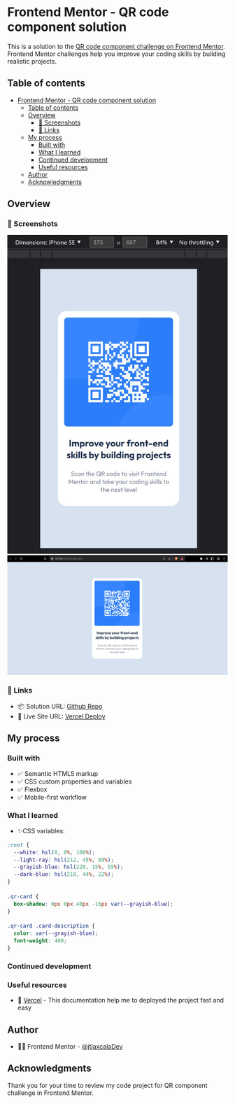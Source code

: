 # Frontend Mentor - QR code component solution

This is a solution to the [QR code component challenge on Frontend Mentor](https://www.frontendmentor.io/challenges/qr-code-component-iux_sIO_H). Frontend Mentor challenges help you improve your coding skills by building realistic projects. 

## Table of contents

- [Frontend Mentor - QR code component solution](#frontend-mentor---qr-code-component-solution)
  - [Table of contents](#table-of-contents)
  - [Overview](#overview)
    - [📸 Screenshots](#-screenshots)
    - [🔗 Links](#-links)
  - [My process](#my-process)
    - [Built with](#built-with)
    - [What I learned](#what-i-learned)
    - [Continued development](#continued-development)
    - [Useful resources](#useful-resources)
  - [Author](#author)
  - [Acknowledgments](#acknowledgments)

## Overview

### 📸 Screenshots

![](./results/mobile.jpg)
![](./results/desktop.jpg)

### 🔗 Links

- 📦 Solution URL: [Github Repo](https://github.com/jtlaxcalaDev/Frontend-Mentor-QR-component-vanilla)
- 🚀 Live Site URL: [Vercel Deploy](frontend-mentor-qr-component-vanilla.vercel.app)

## My process

### Built with

- ✅ Semantic HTML5 markup
- ✅ CSS custom properties and variables
- ✅ Flexbox
- ✅ Mobile-first workflow

### What I learned

- ✨CSS variables:

```css
:root {
  --white: hsl(0, 0%, 100%);
  --light-ray: hsl(212, 45%, 89%);
  --grayish-blue: hsl(220, 15%, 55%);
  --dark-blue: hsl(218, 44%, 22%);
}

.qr-card {
  box-shadow: 0px 0px 40px -16px var(--grayish-blue);
}

.qr-card .card-description {
  color: var(--grayish-blue);
  font-weight: 400;
}
```

### Continued development

### Useful resources

- 🚀 [Vercel](https://vercel.com/docs/concepts/git#deploying-a-git-repository) - This documentation help me to deployed the project fast and easy

## Author

- 👨‍🚀 Frontend Mentor - [@jtlaxcalaDev](https://www.frontendmentor.io/profile/jtlaxcalaDev)

## Acknowledgments

Thank you for your time to review my code project for QR component challenge in Frontend Mentor.
